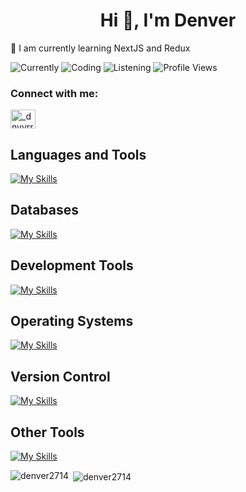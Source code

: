 <h1 align="center">Hi 👋, I'm Denver</h1>
<p>🌱 I am currently learning NextJS and Redux</p>

![Currently](https://img.shields.io/badge/currently-online-green?style=flat-square)
![Coding](https://img.shields.io/badge/coding-nothing%20rn-blue?style=flat-square&logo=visualstudiocode)
![Listening](https://img.shields.io/badge/listening%20to-nothing%20rn-green?style=flat-square&logo=spotify)
![Profile Views](https://komarev.com/ghpvc/?username=denver2714&color=blue)


<h3 align="left">Connect with me:</h3>
<p align="left">
<a href="https://instagram.com/_dnvvrrr" target="blank"><img align="center" src="https://raw.githubusercontent.com/rahuldkjain/github-profile-readme-generator/master/src/images/icons/Social/instagram.svg" alt="_dnvvrrr" height="30" width="40" /></a>
</p>

<p align="center">
<h2>Languages and Tools</h2>

[![My Skills](https://skillicons.dev/icons?i=cpp,cs,java,py,js,ts,html,css,tailwind,bootstrap,react,nextjs,redux,vite,flask,dotnet,figma,unreal&theme=dark&perline=8)](https://skillicons.dev)  


<h2>Databases </h2>

[![My Skills](https://skillicons.dev/icons?i=sqlite,mysql&theme=dark)](https://skillicons.dev)


<h2>Development Tools</h2>

[![My Skills](https://skillicons.dev/icons?i=vscode,visualstudio,eclipse,pycharm&theme=dark)](https://skillicons.dev)


<h2>Operating Systems</h2>

[![My Skills](https://skillicons.dev/icons?i=apple,linux,ubuntu,windows&theme=dark)](https://skillicons.dev) 

<h2>Version Control</h2> 

[![My Skills](https://skillicons.dev/icons?i=git,github&theme=dark)](https://skillicons.dev) 

<h2>Other Tools</h2>

[![My Skills](https://skillicons.dev/icons?i=bash,regex,npm,powershell,pr,stackoverflow,selenium&theme=dark)](https://skillicons.dev) 


<p><img align="left" src="https://github-readme-stats.vercel.app/api/top-langs?username=denver2714&show_icons=true&locale=en&layout=compact" alt="denver2714" /></p>

<p>&nbsp;<img align="center" src="https://github-readme-stats.vercel.app/api?username=denver2714&show_icons=true&locale=en" alt="denver2714" /></p>

</p>
 

